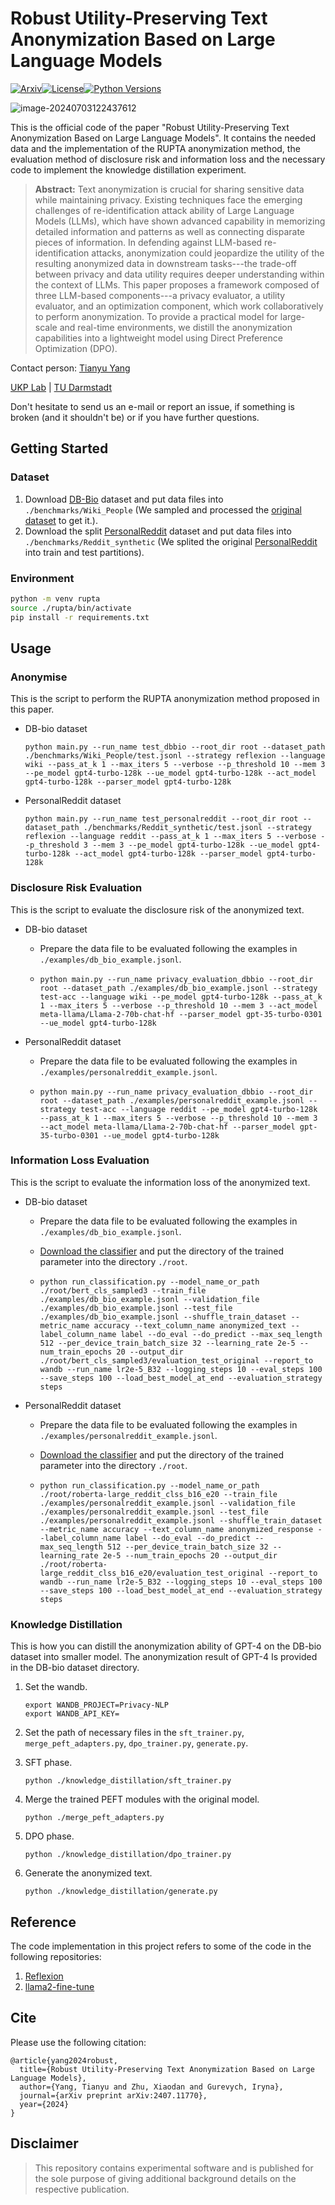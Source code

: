 
# Robust Utility-Preserving Text Anonymization Based on Large Language Models
[![Arxiv](https://img.shields.io/badge/Arxiv-2407.11770-red?style=flat-square&logo=arxiv&logoColor=white)](https://put-here-your-paper.com)[![License](https://img.shields.io/github/license/UKPLab/ukp-project-template)](https://opensource.org/licenses/Apache-2.0)[![Python Versions](https://img.shields.io/badge/Python-3.9-blue.svg?style=flat&logo=python&logoColor=white)](https://www.python.org/)

![image-20240703122437612](https://s2.loli.net/2024/07/03/hVt2FYrJ5CDTp4g.png)

This is the official code of the paper "Robust Utility-Preserving Text Anonymization Based on Large Language Models". It contains the needed data and  the implementation of the RUPTA anonymization method, the evaluation method of disclosure risk and information loss and the necessary code to implement the knowledge distillation experiment. 

> **Abstract:** Text anonymization is crucial for sharing sensitive data while maintaining privacy. Existing techniques face the emerging challenges of re-identification attack ability of Large Language Models (LLMs), which have shown advanced capability in memorizing detailed information and patterns as well as connecting disparate pieces of information. In defending against LLM-based re-identification attacks, anonymization could jeopardize the utility of the resulting anonymized data in downstream tasks---the trade-off between privacy and data utility requires deeper understanding within the context of LLMs. This paper proposes a framework composed of three LLM-based components---a privacy evaluator, a utility evaluator, and an optimization component, which work collaboratively to perform anonymization. To provide a practical model for large-scale and real-time environments, we distill the anonymization capabilities into a lightweight model using Direct Preference Optimization (DPO).

Contact person: [Tianyu Yang](mailto:yangtianyu612@gmail.com) 

[UKP Lab](https://www.ukp.tu-darmstadt.de/) | [TU Darmstadt](https://www.tu-darmstadt.de/
)

Don't hesitate to send us an e-mail or report an issue, if something is broken (and it shouldn't be) or if you have further questions.


## Getting Started
### Dataset

1. Download [DB-Bio](https://drive.google.com/file/d/1oXWI2mh_mkrs2bZs4riGgbYbQoA9RNzD/view?usp=sharing) dataset and put data files into `./benchmarks/Wiki_People` (We sampled and processed the [original dataset](https://www.kaggle.com/datasets/danofer/dbpedia-classes ) to get it.).
2. Download the split [PersonalReddit](https://drive.google.com/file/d/1Z6Xs6zgsn7tkdcW5SElRzbSqUhZFLjwX/view?usp=sharing) dataset and put data files into `./benchmarks/Reddit_synthetic` (We splited the original [PersonalReddit](https://github.com/eth-sri/llmprivacy/tree/main/data/synthetic) into train and test partitions).


### Environment
```bash
python -m venv rupta
source ./rupta/bin/activate
pip install -r requirements.txt
```
## Usage
### Anonymise

This is the script to perform the RUPTA anonymization method proposed in this paper.

- DB-bio dataset

  ```shell
  python main.py --run_name test_dbbio --root_dir root --dataset_path ./benchmarks/Wiki_People/test.jsonl --strategy reflexion --language wiki --pass_at_k 1 --max_iters 5 --verbose --p_threshold 10 --mem 3 --pe_model gpt4-turbo-128k --ue_model gpt4-turbo-128k --act_model gpt4-turbo-128k --parser_model gpt4-turbo-128k
  ```

- PersonalReddit dataset

  ```shell
  python main.py --run_name test_personalreddit --root_dir root --dataset_path ./benchmarks/Reddit_synthetic/test.jsonl --strategy reflexion --language reddit --pass_at_k 1 --max_iters 5 --verbose --p_threshold 3 --mem 3 --pe_model gpt4-turbo-128k --ue_model gpt4-turbo-128k --act_model gpt4-turbo-128k --parser_model gpt4-turbo-128k
  ```

### Disclosure Risk Evaluation

This is the script to evaluate the disclosure risk of the anonymized text.

- DB-bio dataset

  - Prepare the data file to be evaluated following the examples in `./examples/db_bio_example.jsonl`.

  - ```shell
    python main.py --run_name privacy_evaluation_dbbio --root_dir root --dataset_path ./examples/db_bio_example.jsonl --strategy test-acc --language wiki --pe_model gpt4-turbo-128k --pass_at_k 1 --max_iters 5 --verbose --p_threshold 10 --mem 3 --act_model meta-llama/Llama-2-70b-chat-hf --parser_model gpt-35-turbo-0301 --ue_model gpt4-turbo-128k
    ```

- PersonalReddit dataset

  - Prepare the data file to be evaluated following the examples in `./examples/personalreddit_example.jsonl`.

  - ```shell
    python main.py --run_name privacy_evaluation_dbbio --root_dir root --dataset_path ./examples/personalreddit_example.jsonl --strategy test-acc --language reddit --pe_model gpt4-turbo-128k --pass_at_k 1 --max_iters 5 --verbose --p_threshold 10 --mem 3 --act_model meta-llama/Llama-2-70b-chat-hf --parser_model gpt-35-turbo-0301 --ue_model gpt4-turbo-128k
    ```

### Information Loss Evaluation

This is the script to evaluate the information loss of the anonymized text.

- DB-bio dataset

  - Prepare the data file to be evaluated following the examples in `./examples/db_bio_example.jsonl`.

  - [Download the classifier](https://drive.google.com/file/d/1DqG9wUa0q6-qz-SR2pzxB9QVMmez4teU/view?usp=sharing) and put the directory of the trained parameter into the directory `./root`.

  - ```shell
    python run_classification.py --model_name_or_path ./root/bert_cls_sampled3 --train_file ./examples/db_bio_example.jsonl --validation_file ./examples/db_bio_example.jsonl --test_file ./examples/db_bio_example.jsonl --shuffle_train_dataset --metric_name accuracy --text_column_name anonymized_text --label_column_name label --do_eval --do_predict --max_seq_length 512 --per_device_train_batch_size 32 --learning_rate 2e-5 --num_train_epochs 20 --output_dir ./root/bert_cls_sampled3/evaluation_test_original --report_to wandb --run_name lr2e-5_B32 --logging_steps 10 --eval_steps 100 --save_steps 100 --load_best_model_at_end --evaluation_strategy steps
    ```

- PersonalReddit dataset

  - Prepare the data file to be evaluated following the examples in `./examples/personalreddit_example.jsonl`.

  - [Download the classifier](https://drive.google.com/file/d/1g8ri2VRQCsN489YruPtNG0lgNtAZ8IaI/view?usp=sharing) and put the directory of the trained parameter into the directory `./root`.

  - ```shell
    python run_classification.py --model_name_or_path ./root/roberta-large_reddit_clss_b16_e20 --train_file ./examples/personalreddit_example.jsonl --validation_file ./examples/personalreddit_example.jsonl --test_file ./examples/personalreddit_example.jsonl --shuffle_train_dataset --metric_name accuracy --text_column_name anonymized_response --label_column_name label --do_eval --do_predict --max_seq_length 512 --per_device_train_batch_size 32 --learning_rate 2e-5 --num_train_epochs 20 --output_dir ./root/roberta-large_reddit_clss_b16_e20/evaluation_test_original --report_to wandb --run_name lr2e-5_B32 --logging_steps 10 --eval_steps 100 --save_steps 100 --load_best_model_at_end --evaluation_strategy steps
    ```

### Knowledge Distillation

This is how you can distill the anonymization ability of GPT-4 on the DB-bio dataset into smaller model. The anonymization result of GPT-4 Is provided in the DB-bio dataset directory.

1. Set the wandb.

   ```shell
   export WANDB_PROJECT=Privacy-NLP
   export WANDB_API_KEY=
   ```

2. Set the path of necessary files in the `sft_trainer.py`, `merge_peft_adapters.py`, `dpo_trainer.py`, `generate.py`.

3. SFT phase.

   ```shell
   python ./knowledge_distillation/sft_trainer.py
   ```

4. Merge the trained PEFT modules with the original model.

   ```shell
   python ./merge_peft_adapters.py
   ```

5. DPO phase.

   ```shell
   python ./knowledge_distillation/dpo_trainer.py
   ```

6. Generate the anonymized text.

   ```shell
   python ./knowledge_distillation/generate.py
   ```

## Reference

The code implementation in this project refers to some of the code in the following repositories: 

1. [Reflexion](https://github.com/noahshinn/reflexion/tree/main/programming_runs)
2. [llama2-fine-tune](https://github.com/mzbac/llama2-fine-tune/tree/master)


## Cite

Please use the following citation:

```
@article{yang2024robust,
  title={Robust Utility-Preserving Text Anonymization Based on Large Language Models},
  author={Yang, Tianyu and Zhu, Xiaodan and Gurevych, Iryna},
  journal={arXiv preprint arXiv:2407.11770},
  year={2024}
}
```

## Disclaimer

> This repository contains experimental software and is published for the sole purpose of giving additional background details on the respective publication. 
